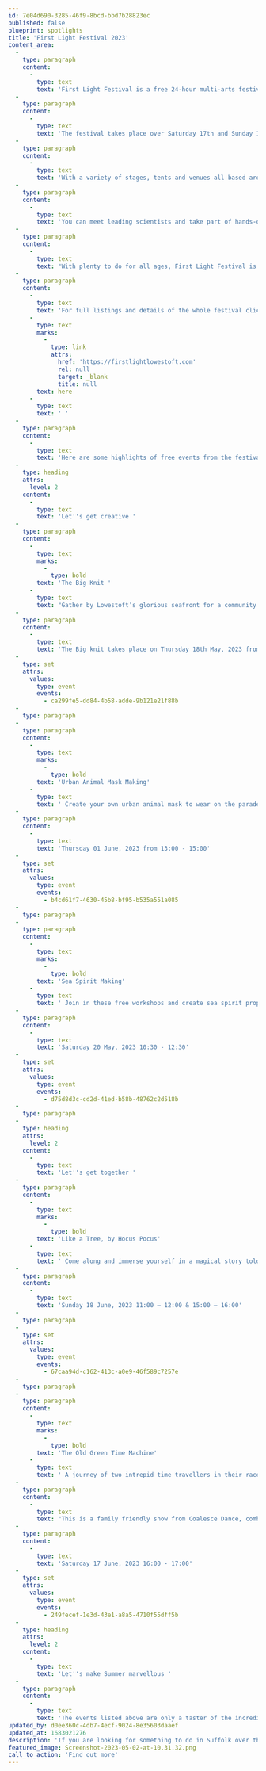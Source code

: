 ```yaml
---
id: 7e04d690-3285-46f9-8bcd-bbd7b28823ec
published: false
blueprint: spotlights
title: 'First Light Festival 2023'
content_area:
  -
    type: paragraph
    content:
      -
        type: text
        text: 'First Light Festival is a free 24-hour multi-arts festival in a beautiful coastal setting. Celebrating one cycle of midsummer sun setting and rising over the beach in Britain’s most easterly town.'
  -
    type: paragraph
    content:
      -
        type: text
        text: 'The festival takes place over Saturday 17th and Sunday 18th June with events and activities spread out over the 24-hour period during which the sun will set and rise over the beach.'
  -
    type: paragraph
    content:
      -
        type: text
        text: 'With a variety of stages, tents and venues all based around the beautiful beach front at Lowestoft, there is something for everyone, of all ages, to entertain, learn, make and do. '
  -
    type: paragraph
    content:
      -
        type: text
        text: 'You can meet leading scientists and take part of hands-on science activities; hit the dance floor and get down with dance workshops, and join in with storytelling, crafts and performance sessions.'
  -
    type: paragraph
    content:
      -
        type: text
        text: "With plenty to do for all ages, First Light Festival is a welcoming community gathering that celebrates shared experiences under Suffolk’s midsummer sun.\_"
  -
    type: paragraph
    content:
      -
        type: text
        text: 'For full listings and details of the whole festival click '
      -
        type: text
        marks:
          -
            type: link
            attrs:
              href: 'https://firstlightlowestoft.com'
              rel: null
              target: _blank
              title: null
        text: here
      -
        type: text
        text: ' '
  -
    type: paragraph
    content:
      -
        type: text
        text: 'Here are some highlights of free events from the festival:'
  -
    type: heading
    attrs:
      level: 2
    content:
      -
        type: text
        text: 'Let''s get creative '
  -
    type: paragraph
    content:
      -
        type: text
        marks:
          -
            type: bold
        text: 'The Big Knit '
      -
        type: text
        text: "Gather by Lowestoft’s glorious seafront for a community get-together to knit and crochet blue and green bunting for First Light Festival 2023’s Opening Parade.\_"
  -
    type: paragraph
    content:
      -
        type: text
        text: 'The Big knit takes place on Thursday 18th May, 2023 from 16:00-18:00'
  -
    type: set
    attrs:
      values:
        type: event
        events:
          - ca299fe5-dd84-4b58-adde-9b121e21f88b
  -
    type: paragraph
  -
    type: paragraph
    content:
      -
        type: text
        marks:
          -
            type: bold
        text: 'Urban Animal Mask Making'
      -
        type: text
        text: ' Create your own urban animal mask to wear on the parade route and help welcome a very exciting visitor to Lowestoft.'
  -
    type: paragraph
    content:
      -
        type: text
        text: 'Thursday 01 June, 2023 from 13:00 - 15:00'
  -
    type: set
    attrs:
      values:
        type: event
        events:
          - b4cd61f7-4630-45b8-bf95-b535a551a085
  -
    type: paragraph
  -
    type: paragraph
    content:
      -
        type: text
        marks:
          -
            type: bold
        text: 'Sea Spirit Making'
      -
        type: text
        text: ' Join in these free workshops and create sea spirit props to shake, wave and swirl at First Light’s Opening Parade in June.'
  -
    type: paragraph
    content:
      -
        type: text
        text: 'Saturday 20 May, 2023 10:30 - 12:30'
  -
    type: set
    attrs:
      values:
        type: event
        events:
          - d75d8d3c-cd2d-41ed-b58b-48762c2d518b
  -
    type: paragraph
  -
    type: heading
    attrs:
      level: 2
    content:
      -
        type: text
        text: 'Let''s get together '
  -
    type: paragraph
    content:
      -
        type: text
        marks:
          -
            type: bold
        text: 'Like a Tree, by Hocus Pocus'
      -
        type: text
        text: ' Come along and immerse yourself in a magical story told with puppets. The storytelling is presented by Suffolk Libraries at First Light Festival and is a free event for all ages.'
  -
    type: paragraph
    content:
      -
        type: text
        text: 'Sunday 18 June, 2023 11:00 – 12:00 & 15:00 – 16:00'
  -
    type: paragraph
  -
    type: set
    attrs:
      values:
        type: event
        events:
          - 67caa94d-c162-413c-a0e9-46f589c7257e
  -
    type: paragraph
  -
    type: paragraph
    content:
      -
        type: text
        marks:
          -
            type: bold
        text: 'The Old Green Time Machine'
      -
        type: text
        text: ' A journey of two intrepid time travellers in their race to save the world from plastic and destruction. It’s a shame their time machine has seen better days!'
  -
    type: paragraph
    content:
      -
        type: text
        text: "This is a family friendly show from Coalesce Dance, combing dance, music, poetry and fun followed by a ‘stay and play’ after the show.\_"
  -
    type: paragraph
    content:
      -
        type: text
        text: 'Saturday 17 June, 2023 16:00 - 17:00'
  -
    type: set
    attrs:
      values:
        type: event
        events:
          - 249fecef-1e3d-43e1-a8a5-4710f55dff5b
  -
    type: heading
    attrs:
      level: 2
    content:
      -
        type: text
        text: 'Let''s make Summer marvellous '
  -
    type: paragraph
    content:
      -
        type: text
        text: 'The events listed above are only a taster of the incredible selection of activities available across Let''s Get Creative so please keep coming back for more!  Explore our listings page to uncover even more events and activities suitable for you and your family.'
updated_by: d0ee360c-4db7-4ecf-9024-8e35603daaef
updated_at: 1683021276
description: 'If you are looking for something to do in Suffolk over the midsummer weekend, then head to Lowestoft and enjoy a fantastic range of entertainment and activity. With a variety of stages, tents and venues all based around the beautiful beach front at Lowestoft, there is something for everyone, of all ages, to entertain, learn, make and do.'
featured_image: Screenshot-2023-05-02-at-10.31.32.png
call_to_action: 'Find out more'
---
```

